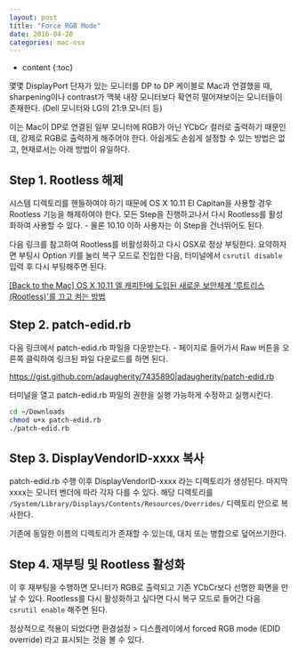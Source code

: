 ```yaml
---
layout: post
title: "Force RGB Mode"
date: 2016-04-20
categories: mac-osx
---
```


* content
{:toc}

몇몇 DisplayPort 단자가 있는 모니터를 DP to DP 케이블로 Mac과 연결했을 때, sharpening이나 contrast가 맥북 내장 모니터보다 확연히 떨어져보이는 모니터들이 존재한다. (Dell 모니터와 LG의 21:9 모니터 등)

이는 Mac이 DP로 연결된 일부 모니터에 RGB가 아닌 YCbCr 컬러로 출력하기 때문인데, 강제로 RGB로 출력하게 해주어야 한다. 아쉽게도 손쉽게 설정할 수 있는 방법은 없고, 현재로서는 아래 방법이 유일하다.

## Step 1. Rootless 해제

시스템 디렉토리를 핸들하여야 하기 때문에 OS X 10.11 El Capitan을 사용할 경우 Rootless 기능을 해제하여야 한다.
모든 Step을 진행하고나서 다시 Rootless를 활성화하여 사용할 수 있다. - 물론 10.10 이하 사용자는 이 Step을 건너뛰어도 된다.

다음 링크를 참고하여 Rootless를 비활성화하고 다시 OSX로 정상 부팅한다. 요약하자면 부팅시 Option 키를 눌러 복구 모드로 진입한 다음, 터미널에서 ```csrutil disable``` 입력 후 다시 부팅해주면 된다.

[[Back to the Mac] OS X 10.11 엘 캐피탄에 도입된 새로운 보안체계 '루트리스(Rootless)'를 끄고 켜는 방법](http://macnews.tistory.com/3408)

## Step 2. patch-edid.rb

다음 링크에서 patch-edid.rb 파일을 다운받는다. - 페이지로 들어가서 Raw 버튼을 오른쪽 클릭하여 링크된 파일 다운로드를 하면 된다.

https://gist.github.com/adaugherity/7435890|adaugherity/patch-edid.rb

터미널을 열고 patch-edid.rb 파일의 권한을 실행 가능하게 수정하고 실행시킨다.

```bash
cd ~/Downloads
chmod u+x patch-edid.rb
./patch-edid.rb
```

## Step 3. DisplayVendorID-xxxx 복사

patch-edid.rb 수행 이후 DisplayVendorID-xxxx 라는 디렉토리가 생성된다. 마지막 xxxx는 모니터 벤더에 따라 각자 다를 수 있다.
해당 디렉토리를 ```/System/Library/Displays/Contents/Resources/Overrides/``` 디렉토리 안으로 복사한다.

기존에 동일한 이름의 디렉토리가 존재할 수 있는데, 대치 또는 병합으로 덮어쓰기한다.

## Step 4. 재부팅 및 Rootless 활성화

이 후 재부팅을 수행하면 모니터가 RGB로 출력되고 기존 YCbCr보다 선명한 화면을 만날 수 있다.
Rootless를 다시 활성화하고 싶다면 다시 복구 모드로 들어간 다음 ```csrutil enable``` 해주면 된다.

정상적으로 적용이 되었다면 환경설정 > 디스플레이에서 forced RGB mode (EDID override) 라고 표시되는 것을 볼 수 있다.